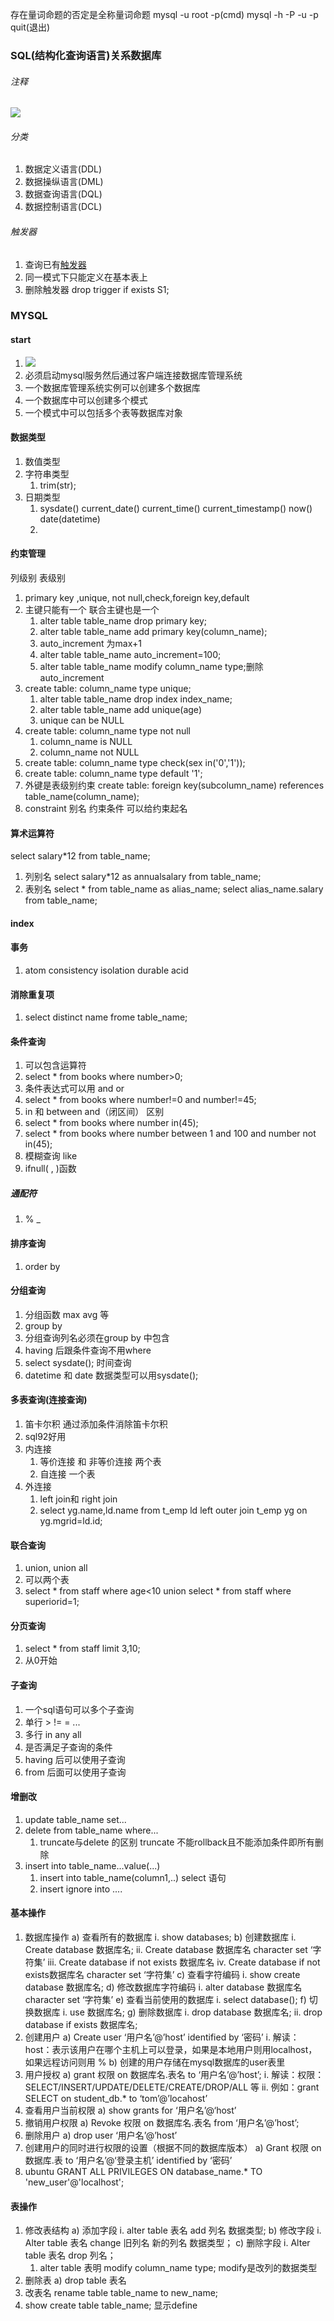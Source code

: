 存在量词命题的否定是全称量词命题
mysql -u root -p(cmd)
mysql -h -P -u -p
quit(退出)
### SQL(结构化查询语言)关系数据库
###### 注释
![](2022-11-23-11-29-43.png)
###### 分类
1. 数据定义语言(DDL)
2. 数据操纵语言(DML)
3. 数据查询语言(DQL)
4. 数据控制语言(DCL)
###### 触发器
1. 查询已有[触发器](https://blog.csdn.net/weixin_40486955/article/details/103871901)
2. 同一模式下只能定义在基本表上 
3. 删除触发器  drop trigger if exists S1;
### MYSQL
#### start
1. ![](2022-11-23-10-41-58.png)
2. 必须启动mysql服务然后通过客户端连接数据库管理系统
3. 一个数据库管理系统实例可以创建多个数据库
4. 一个数据库中可以创建多个模式
5. 一个模式中可以包括多个表等数据库对象
#### 数据类型
1. 数值类型 
2. 字符串类型
   1. trim(str);
3. 日期类型 
   1. sysdate() current_date() current_time() current_timestamp() now() date(datetime)
   2. 
#### 约束管理
列级别 表级别
1. primary key ,unique, not null,check,foreign key,default
2. 主键只能有一个 联合主键也是一个
   1. alter table table_name drop primary key;
   2. alter table table_name add primary key(column_name);
   3. auto_increment 为max+1
   4. alter table table_name auto_increment=100;
   5. alter table table_name modify column_name type;删除auto_increment
3. create table: column_name type unique;
   1. alter table table_name drop index index_name;
   2. alter table table_name add unique(age)
   3. unique can be NULL
4. create table: column_name type not null
   1. column_name is NULL
   2. column_name not NULL
5. create table: column_name type check(sex in('0','1'));  
6. create table: column_name type default '1';
7. 外键是表级别约束 create table: foreign key(subcolumn_name) references table_name(column_name);
8. constraint 别名 约束条件 可以给约束起名
#### 算术运算符
select salary*12 from table_name;
1. 列别名 select salary*12 as annualsalary from table_name;
2. 表别名 select * from table_name as alias_name;
    select alias_name.salary from table_name;
#### index
#### 事务
1. atom consistency isolation durable acid
#### 消除重复项
1. select distinct name frome table_name;
#### 条件查询
1. 可以包含运算符
2. select * from books where number>0;
3. 条件表达式可以用 and or 
4. select * from books where number!=0 and number!=45;
5. in 和  between and（闭区间） 区别
6. select * from books where number in(45);
7. select * from books where number between 1 and 100 and number not in(45);
8. 模糊查询 like
9. ifnull( , )函数
##### 通配符
1. % _
#### 排序查询
1. order by
#### 分组查询
1. 分组函数 max avg 等
2. group by
3. 分组查询列名必须在group by 中包含
4. having 后跟条件查询不用where
5. select sysdate(); 时间查询
6. datetime 和 date 数据类型可以用sysdate();
#### 多表查询(连接查询)
1. 笛卡尔积 通过添加条件消除笛卡尔积
2. sql92好用
3. 内连接
   1. 等价连接 和 非等价连接 两个表
   2. 自连接 一个表
4. 外连接
   1. left join和 right join 
   2. select yg.name,ld.name  from t_emp ld left outer join t_emp yg on yg.mgrid=ld.id;
#### 联合查询
1. union, union all
2. 可以两个表
3. select * from staff where age<10 union select * from staff where superiorid=1;
#### 分页查询
1. select * from staff limit 3,10;
2. 从0开始
#### 子查询
1. 一个sql语句可以多个子查询
2. 单行 > != = ...
3. 多行 in any all
4. 是否满足子查询的条件
5. having 后可以使用子查询
6. from 后面可以使用子查询
#### 增删改
1. update table_name set...
2. delete from table_name where...
   1. truncate与delete 的区别 truncate 不能rollback且不能添加条件即所有删除
3. insert into table_name...value(...) 
   1. insert into table_name(column1,..) select 语句
   2. insert ignore into ....
#### 基本操作
1. 数据库操作
    a) 查看所有的数据库
    i. show databases;
    b) 创建数据库
    i. Create database 数据库名;
    ii. Create database 数据库名 character set ‘字符集’
    iii. Create database if not exists 数据库名
    iv. Create database if not exists数据库名 character set ‘字符集’
    c) 查看字符编码
    i. show create database 数据库名;
    d) 修改数据库字符编码
    i. alter database 数据库名 character set ‘字符集’
    e) 查看当前使用的数据库
    i. select database();
    f) 切换数据库
    i. use 数据库名;
    g) 删除数据库
    i. drop database 数据库名;
    ii. drop database if exists 数据库名;
2. 创建用户
    a) Create user ‘用户名’@’host’ identified by ‘密码’
    i. 解读：host：表示该用户在哪个主机上可以登录，如果是本地用户则用localhost，如果远程访问则用 %
    b) 创建的用户存储在mysql数据库的user表里
3. 用户授权
    a) grant 权限 on 数据库名.表名 to ‘用户名’@’host’;
    i. 解读：权限：SELECT/INSERT/UPDATE/DELETE/CREATE/DROP/ALL 等
    ii. 例如：grant SELECT on student_db.* to ‘tom’@’locahost’
4. 查看用户当前权限
    a) show grants for ‘用户名’@‘host’
5.  撤销用户权限
    a) Revoke 权限 on 数据库名.表名 from ‘用户名’@’host’;
6.  删除用户
    a) drop user ‘用户名’@’host’
7.  创建用户的同时进行权限的设置（根据不同的数据库版本）
    a) Grant 权限 on 数据库.表 to ‘用户名’@‘登录主机’ identified by ‘密码’
8. ubuntu
GRANT ALL PRIVILEGES ON database_name.* TO  'new_user'@'localhost';
#### 表操作
1. 修改表结构
    a) 添加字段
    i. alter table 表名 add 列名 数据类型;
    b) 修改字段
    i. Alter table 表名 change 旧列名 新的列名 数据类型；
    c) 删除字段
    i. Alter table 表名 drop 列名；
    1. alter table 表明 modify column_name type; modify是改列的数据类型
2. 删除表
    a) drop table 表名
3. 改表名
   rename table table_name to new_name;
4. show create table table_name;
   显示define